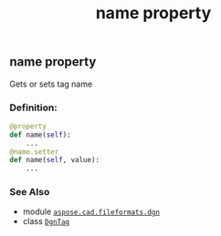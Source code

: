 ﻿---
title: name property
second_title: Aspose.CAD for Python via .NET API References
description: 
type: docs
weight: 50
url: /python-net/aspose.cad.fileformats.dgn/dgntag/name/
is_root: false
---

## name property


Gets or sets tag name
### Definition:
```python
@property
def name(self):
    ...
@name.setter
def name(self, value):
    ...
```

### See Also
* module [`aspose.cad.fileformats.dgn`](../../)
* class [`DgnTag`](/cad/python-net/aspose.cad.fileformats.dgn/dgntag)
